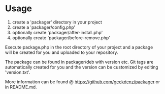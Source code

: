 Usage
=====
1. create a 'packager' directory in your project
2. create a 'packager/config.php'
3. optionally create 'packager/after-install.php'
4. optionally create 'packager/before-remove.php'

Execute
    package.php
in the root directory of your project and a package will be created for you and uploaded to your repository.

The package can be found in packager/deb with version etc. Git tags are automatically created for you
and the version can be customized by editing 'version.txt'.

More information can be found @ https://github.com/geekdenz/packager or in README.md.

